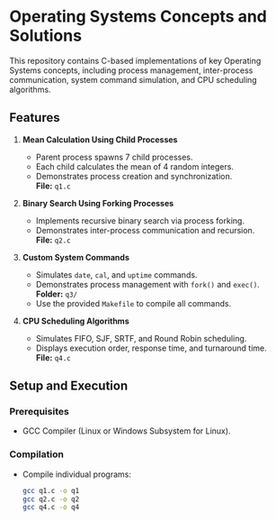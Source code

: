 # Operating Systems Concepts and Solutions

This repository contains C-based implementations of key Operating Systems concepts, including process management, inter-process communication, system command simulation, and CPU scheduling algorithms.

## Features

1. **Mean Calculation Using Child Processes**  
   - Parent process spawns 7 child processes.  
   - Each child calculates the mean of 4 random integers.  
   - Demonstrates process creation and synchronization.  
   **File:** `q1.c`

2. **Binary Search Using Forking Processes**  
   - Implements recursive binary search via process forking.  
   - Demonstrates inter-process communication and recursion.  
   **File:** `q2.c`

3. **Custom System Commands**  
   - Simulates `date`, `cal`, and `uptime` commands.  
   - Demonstrates process management with `fork()` and `exec()`.  
   **Folder:** `q3/`  
   - Use the provided `Makefile` to compile all commands.

4. **CPU Scheduling Algorithms**  
   - Simulates FIFO, SJF, SRTF, and Round Robin scheduling.  
   - Displays execution order, response time, and turnaround time.  
   **File:** `q4.c`

## Setup and Execution

### Prerequisites
- GCC Compiler (Linux or Windows Subsystem for Linux).

### Compilation
- Compile individual programs:  
  ```bash
  gcc q1.c -o q1
  gcc q2.c -o q2
  gcc q4.c -o q4
